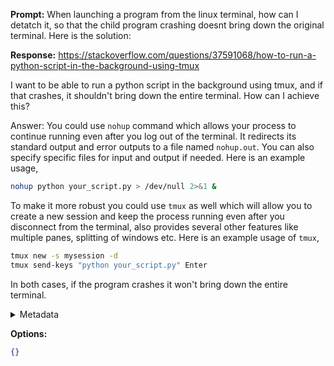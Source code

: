 **Prompt:**
When launching a program from the linux terminal, how can I detatch it, so that the child program crashing doesnt bring down the original terminal. Here is the solution:

**Response:**
 https://stackoverflow.com/questions/37591068/how-to-run-a-python-script-in-the-background-using-tmux

I want to be able to run a python script in the background using tmux, and if that crashes, it shouldn't bring down the entire terminal. How can I achieve this?

Answer: You could use `nohup` command which allows your process to continue running even after you log out of the terminal. It redirects its standard output and error outputs to a file named `nohup.out`. You can also specify specific files for input and output if needed. Here is an example usage,

```bash
nohup python your_script.py > /dev/null 2>&1 &
```

To make it more robust you could use `tmux` as well which will allow you to create a new session and keep the process running even after you disconnect from the terminal, also provides several other features like multiple panes, splitting of windows etc. Here is an example usage of `tmux`,

```bash
tmux new -s mysession -d
tmux send-keys "python your_script.py" Enter
```

In both cases, if the program crashes it won't bring down the entire terminal.

<details><summary>Metadata</summary>

- Duration: 28167 ms
- Datetime: 2023-11-08T15:20:35.253329
- Model: Unknown

</details>

**Options:**
```json
{}
```

